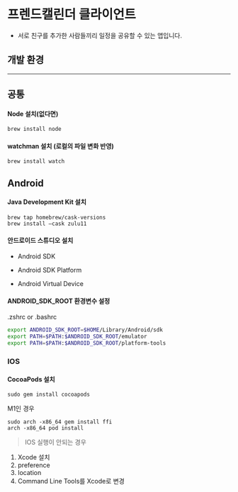 # 프렌드캘린더 클라이언트

- 서로 친구를 추가한 사람들끼리 일정을 공유할 수 있는 앱입니다.

## 개발 환경

---

## 공통

#### Node 설치(없다면)

```bash
brew install node
```

#### watchman 설치 (로컬의 파일 변화 반영)

```
brew install watch
```

## Android

#### Java Development Kit 설치

```
brew tap homebrew/cask-versions
brew install —cask zulu11
```

#### 안드로이드 스튜디오 설치

- Android SDK

- Android SDK Platform

- Android Virtual Device

#### ANDROID_SDK_ROOT 환경변수 설정

.zshrc or .bashrc

```bash
export ANDROID_SDK_ROOT=$HOME/Library/Android/sdk
export PATH=$PATH:$ANDROID_SDK_ROOT/emulator
export PATH=$PATH:$ANDROID_SDK_ROOT/platform-tools
```

### IOS

#### CocoaPods 설치

```
sudo gem install cocoapods
```

M1인 경우

```
sudo arch -x86_64 gem install ffi
arch -x86_64 pod install
```

> IOS 실행이 안되는 경우

1. Xcode 설치
2. preference
3. location
4. Command Line Tools를 Xcode로 변경
